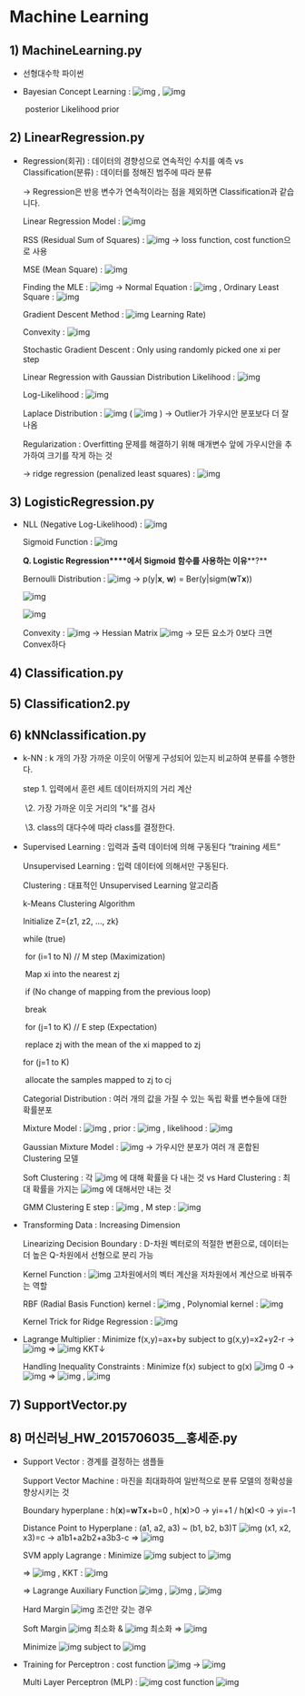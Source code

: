 # Machine Learning

## 1) MachineLearning.py

- 선형대수학 파이썬

- Bayesian Concept Learning :   ![img](README.assets/DRW00005c1c0a38-1600393190808.gif)   ,    ![img](README.assets/DRW00005c1c0a3a-1600393190809.gif)  

  ​                                                                        posterior Likelihood prior

## 2) LinearRegression.py

- Regression(회귀) : 데이터의 경향성으로 연속적인 수치를 예측 vs Classification(분류) : 데이터를 정해진 범주에 따라 분류

    → Regression은 반응 변수가 연속적이라는 점을 제외하면 Classification과 같습니다.

  Linear Regression Model :   ![img](README.assets/DRW00005c1c0a3e.gif)  

  RSS (Residual Sum of Squares) :   ![img](README.assets/DRW00005c1c0a40.gif)   → loss function, cost function으로 사용

  MSE (Mean Square) :   ![img](README.assets/DRW00005c1c0a42.gif)  

  Finding the MLE :   ![img](README.assets/DRW00005c1c0a44.gif)   → Normal Equation :   ![img](README.assets/DRW00005c1c0a46.gif)   , Ordinary Least Square :   ![img](README.assets/DRW00005c1c0a48.gif)  

  Gradient Descent Method :   ![img](README.assets/DRW00005c1c0a4a.gif)  Learning Rate)

  Convexity :   ![img](README.assets/DRW00005c1c0a4c.gif)  

  Stochastic Gradient Descent : Only using randomly picked one xi per step

  Linear Regression with Gaussian Distribution Likelihood :   ![img](README.assets/DRW00005c1c0a4e.gif)  

  Log-Likelihood :   ![img](README.assets/DRW00005c1c0a50.gif)  

  Laplace Distribution :   ![img](README.assets/DRW00005c1c0a52.gif)     (  ![img](README.assets/DRW00005c1c0a54.gif)  ) → Outlier가 가우시안 분포보다 더 잘 나옴

  Regularization : Overfitting 문제를 해결하기 위해 매개변수 앞에 가우시안을 추가하여 크기를 작게 하는 것

   → ridge regression (penalized least squares) :   ![img](README.assets/DRW00005c1c0a56.gif)  



## 3) LogisticRegression.py

- NLL (Negative Log-Likelihood) :   ![img](README.assets/DRW00005c1c0a5a.gif)  

  Sigmoid Function :   ![img](README.assets/DRW00005c1c0a5c.gif)  

  **Q. Logistic Regression****에서** **Sigmoid** **함수를 사용하는 이유****?** 

  Bernoulli Distribution :   ![img](README.assets/DRW00005c1c0a5e.gif)                   → p(y|**x**, **w**) = Ber(y|sigm(**w**T**x**))

    ![img](README.assets/DRW00005c1c0a60.gif)  

    ![img](README.assets/DRW00005c1c0a62.gif)  

  Convexity :   ![img](README.assets/DRW00005c1c0a64.gif)   → Hessian Matrix   ![img](README.assets/DRW00005c1c0a66.gif)   → 모든 요소가 0보다 크면 Convex하다



## 4) Classification.py

## 5) Classification2.py

## 6) kNNclassification.py

- k-NN : k 개의 가장 가까운 이웃이 어떻게 구성되어 있는지 비교하여 분류를 수행한다.

  step 1. 입력에서 훈련 세트 데이터까지의 거리 계산

  ​     \2. 가장 가까운 이웃 거리의 "k"를 검사

  ​     \3. class의 대다수에 따라 class를 결정한다.

- Supervised Learning : 입력과 출력 데이터에 의해 구동된다 “training 세트“

  Unsupervised Learning : 입력 데이터에 의해서만 구동된다.

  Clustering : 대표적인 Unsupervised Learning 알고리즘

  k-Means Clustering Algorithm

   Initialize Z={z1, z2, ..., zk}

   while (true)

  ​    for (i=1 to N)                                        // M step (Maximization)

  ​       Map xi into the nearest zj

  ​    if (No change of mapping from the previous loop)

  ​       break

  ​    for (j=1 to K)                                        // E step (Expectation)

  ​       replace zj with the mean of the xi mapped to zj

   for (j=1 to K)

  ​    allocate the samples mapped to zj to cj

  Categorial Distribution : 여러 개의 값을 가질 수 있는 독립 확률 변수들에 대한 확률분포

  Mixture Model :   ![img](README.assets/DRW00005c1c0a6a.gif)   , prior :   ![img](README.assets/DRW00005c1c0a6c.gif)   , likelihood :   ![img](README.assets/DRW00005c1c0a6e.gif)  

  Gaussian Mixture Model :   ![img](README.assets/DRW00005c1c0a70.gif)    → 가우시안 분포가 여러 개 혼합된 Clustering 모델

  Soft Clustering : 각   ![img](README.assets/DRW00005c1c0a72.gif)  에 대해 확률을 다 내는 것 vs Hard Clustering : 최대 확률을 가지는   ![img](README.assets/DRW00005c1c0a74.gif)  에 대해서만 내는 것

  GMM Clustering E step :   ![img](README.assets/DRW00005c1c0a76.gif)   , M step :   ![img](README.assets/DRW00005c1c0a78.gif)  

- Transforming Data : Increasing Dimension

  Linearizing Decision Boundary : D-차원 벡터로의 적절한 변환으로, 데이터는 더 높은 Q-차원에서 선형으로 분리 가능

  Kernel Function :   ![img](README.assets/DRW00005c1c0a7c.gif)   고차원에서의 벡터 계산을 저차원에서 계산으로 바꿔주는 역할

  RBF (Radial Basis Function) kernel :   ![img](README.assets/DRW00005c1c0a7e.gif)   , Polynomial kernel :   ![img](README.assets/DRW00005c1c0a80.gif)  

  Kernel Trick for Ridge Regression :   ![img](README.assets/DRW00005c1c0a82.gif)   

- Lagrange Multiplier : Minimize f(x,y)=ax+by subject to g(x,y)=x2+y2-r →   ![img](README.assets/DRW00005c1c0a86.gif)   ⇒   ![img](README.assets/DRW00005c1c0a88.gif)       KKT↓

  Handling Inequality Constraints : Minimize f(x) subject to g(x)  ![img](README.assets/DRW00005c1c0a8a.gif)  0 →   ![img](README.assets/DRW00005c1c0a8c.gif)   ⇒   ![img](README.assets/DRW00005c1c0a8e.gif)   ,   ![img](README.assets/DRW00005c1c0a90.gif)  



## 7) SupportVector.py

## 8) 머신러닝_HW_2015706035_\_홍세준.py

- Support Vector : 경계를 결정하는 샘플들

  Support Vector Machine : 마진을 최대화하여 일반적으로 분류 모델의 정확성을 향상시키는 것

  Boundary hyperplane : h(**x**)=**w**T**x**+b=0 , h(**x**)>0 → yi=+1 / h(**x**)<0 → yi=-1

  Distance Point to Hyperplane : (a1, a2, a3) ~ (b1, b2, b3)T  ![img](README.assets/DRW00005c1c0a94.gif)  (x1, x2, x3)=c → a1b1+a2b2+a3b3-c ⇒   ![img](README.assets/DRW00005c1c0a96.gif)  

  SVM apply Lagrange : Minimize   ![img](README.assets/DRW00005c1c0a98.gif)   subject to   ![img](README.assets/DRW00005c1c0a9a.gif)  

   ⇒   ![img](README.assets/DRW00005c1c0a9c.gif)   ,   KKT :   ![img](README.assets/DRW00005c1c0a9e.gif)  

   ⇒ Lagrange Auxiliary Function   ![img](README.assets/DRW00005c1c0aa0.gif)   ,     ![img](README.assets/DRW00005c1c0aa2.gif)   ,     ![img](README.assets/DRW00005c1c0aa4.gif)  

  Hard Margin   ![img](README.assets/DRW00005c1c0aa6.gif)   조건만 갖는 경우

  Soft Margin   ![img](README.assets/DRW00005c1c0aa8.gif)   최소화 &   ![img](README.assets/DRW00005c1c0aaa.gif)   최소화                 ⇒   ![img](README.assets/DRW00005c1c0aac.gif)  

  Minimize   ![img](README.assets/DRW00005c1c0aae.gif)   subject to   ![img](README.assets/DRW00005c1c0ab0.gif)  

- Training for Perceptron : cost function   ![img](README.assets/DRW00005c1c0ab4.gif)   →   ![img](README.assets/DRW00005c1c0ab6.gif)  

  Multi Layer Perceptron (MLP) :   ![img](README.assets/DRW00005c1c0ab8.gif)   cost function   ![img](README.assets/DRW00005c1c0aba.gif)  